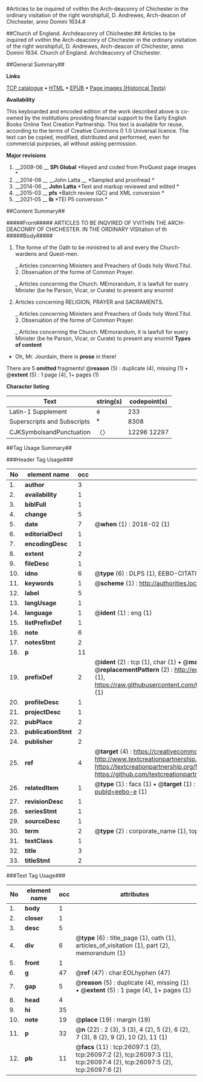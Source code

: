 #Articles to be inquired of vvithin the Arch-deaconry of Chichester in the ordinary visitation of the right worshipfull, D. Andrewes, Arch-deacon of Chichester, anno Domini 1634.#

##Church of England. Archdeaconry of Chichester.##
Articles to be inquired of vvithin the Arch-deaconry of Chichester in the ordinary visitation of the right worshipfull, D. Andrewes, Arch-deacon of Chichester, anno Domini 1634.
Church of England. Archdeaconry of Chichester.

##General Summary##

**Links**

[TCP catalogue](http://www.ota.ox.ac.uk/tcp/)  • 
[HTML](http://tei.it.ox.ac.uk/tcp/Texts-HTML/free/A00/A00172.html)  • 
[EPUB](http://tei.it.ox.ac.uk/tcp/Texts-EPUB/free/A00/A00172.epub) • 
[Page images (Historical Texts)](https://historicaltexts.jisc.ac.uk/eebo-23024671e)

**Availability**

This keyboarded and encoded edition of the work described above is co-owned by the
    institutions providing financial support to the Early English Books Online Text Creation
    Partnership. This text is available for reuse, according to the terms of  Creative Commons 0 1.0 Universal
    licence. The text can be copied, modified, distributed and performed, even for commercial
    purposes, all without asking permission.

**Major revisions**

1. __2009-06 __ __SPi Global__ *Keyed and coded from ProQuest page images *
1. __2014-06 __ __John Latta __ *Sampled and proofread *
1. __2014-06 __ __John Latta__ *Text and markup reviewed and edited *
1. __2015-03 __ __pfs__ *Batch review (QC) and XML conversion *
1. __2021-05 __ __lb__ *TEI P5 conversion *

##Content Summary##

#####Front#####
ARTICLES TO BE INQVIRED OF VVITHIN THE ARCH-DEACONRY OF CHICHESTER. IN THE ORDINARY VISItation of th
#####Body#####

1. The forme of the Oath to be ministred to all and every the Church-wardens and Quest-men.

    _ Articles concerning Ministers and Preachers of Gods holy Word.Titul. 2. Obseruation of the forme of Common Prayer.

    _ Articles concerning the Church.
MEmorandum, it is lawfull for euery Minister (be he Parson, Vicar, or Curate) to present any enormit
1. Articles concerning RELIGION, PRAYER and SACRAMENTS.

    _ Articles concerning Ministers and Preachers of Gods holy Word.Titul. 2. Obseruation of the forme of Common Prayer.

    _ Articles concerning the Church.
MEmorandum, it is lawfull for euery Minister (be he Parson, Vicar, or Curate) to present any enormit
**Types of content**

  * Oh, Mr. Jourdain, there is **prose** in there!

There are 5 **omitted** fragments! 
 @__reason__ (5) : duplicate (4), missing (1)  •  @__extent__ (5) : 1 page (4), 1+ pages (1)

**Character listing**


|Text|string(s)|codepoint(s)|
|---|---|---|
|Latin-1 Supplement|é|233|
|Superscripts             and Subscripts|⁴|8308|
|CJKSymbolsandPunctuation|〈〉|12296 12297|

##Tag Usage Summary##

###Header Tag Usage###

|No|element name|occ|attributes|
|---|---|---|---|
|1.|__author__|3||
|2.|__availability__|1||
|3.|__biblFull__|1||
|4.|__change__|5||
|5.|__date__|7| @__when__ (1) : 2016-02 (1)|
|6.|__editorialDecl__|1||
|7.|__encodingDesc__|1||
|8.|__extent__|2||
|9.|__fileDesc__|1||
|10.|__idno__|6| @__type__ (6) : DLPS (1), EEBO-CITATION (1), VID (1), EEBO-PROQUEST (1), STC (2)|
|11.|__keywords__|1| @__scheme__ (1) : http://authorities.loc.gov/ (1)|
|12.|__label__|5||
|13.|__langUsage__|1||
|14.|__language__|1| @__ident__ (1) : eng (1)|
|15.|__listPrefixDef__|1||
|16.|__note__|6||
|17.|__notesStmt__|2||
|18.|__p__|11||
|19.|__prefixDef__|2| @__ident__ (2) : tcp (1), char (1)  •  @__matchPattern__ (2) : ([0-9\-]+):([0-9IVX]+) (1), (.+) (1)  •  @__replacementPattern__ (2) : http://eebo.chadwyck.com/downloadtiff?vid=$1&page=$2 (1), https://raw.githubusercontent.com/textcreationpartnership/Texts/master/tcpchars.xml#$1 (1)|
|20.|__profileDesc__|1||
|21.|__projectDesc__|1||
|22.|__pubPlace__|2||
|23.|__publicationStmt__|2||
|24.|__publisher__|2||
|25.|__ref__|4| @__target__ (4) : https://creativecommons.org/publicdomain/zero/1.0/ (1), http://www.textcreationpartnership.org/docs/. (1), https://textcreationpartnership.org/faq/#faq05 (1), https://github.com/textcreationpartnership (1)|
|26.|__relatedItem__|1| @__type__ (1) : facs (1)  •  @__target__ (1) : https://data.historicaltexts.jisc.ac.uk/view?pubId=eebo-e (1)|
|27.|__revisionDesc__|1||
|28.|__seriesStmt__|1||
|29.|__sourceDesc__|1||
|30.|__term__|2| @__type__ (2) : corporate_name (1), topical_term (1)|
|31.|__textClass__|1||
|32.|__title__|3||
|33.|__titleStmt__|2||


###Text Tag Usage###

|No|element name|occ|attributes|
|---|---|---|---|
|1.|__body__|1||
|2.|__closer__|1||
|3.|__desc__|5||
|4.|__div__|6| @__type__ (6) : title_page (1), oath (1), articles_of_visitation (1), part (2), memorandum (1)|
|5.|__front__|1||
|6.|__g__|47| @__ref__ (47) : char:EOLhyphen (47)|
|7.|__gap__|5| @__reason__ (5) : duplicate (4), missing (1)  •  @__extent__ (5) : 1 page (4), 1+ pages (1)|
|8.|__head__|4||
|9.|__hi__|35||
|10.|__note__|19| @__place__ (19) : margin (19)|
|11.|__p__|32| @__n__ (22) : 2 (3), 3 (3), 4 (2), 5 (2), 6 (2), 7 (3), 8 (2), 9 (2), 10 (2), 11 (1)|
|12.|__pb__|11| @__facs__ (11) : tcp:26097:1 (2), tcp:26097:2 (2), tcp:26097:3 (1), tcp:26097:4 (2), tcp:26097:5 (2), tcp:26097:6 (2)|
